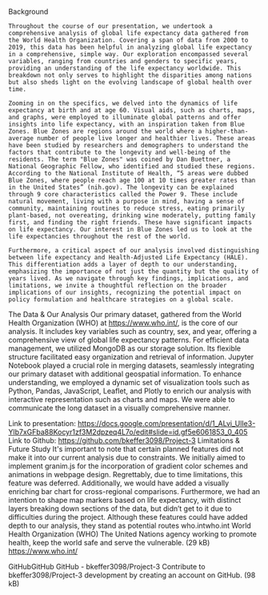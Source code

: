 Background

	Throughout the course of our presentation, we undertook a comprehensive analysis of global life expectancy data gathered from the World Health Organization. Covering a span of data from 2000 to 2019, this data has been helpful in analyzing global life expectancy in a comprehensive, simple way. Our exploration encompassed several variables, ranging from countries and genders to specific years, providing an understanding of the life expectancy worldwide. This breakdown not only serves to highlight the disparities among nations but also sheds light on the evolving landscape of global health over time.
	
	Zooming in on the specifics, we delved into the dynamics of life expectancy at birth and at age 60. Visual aids, such as charts, maps, and graphs, were employed to illuminate global patterns and offer insights into life expectancy, with an inspiration taken from Blue Zones. Blue Zones are regions around the world where a higher-than-average number of people live longer and healthier lives. These areas have been studied by researchers and demographers to understand the factors that contribute to the longevity and well-being of the residents. The term "Blue Zones" was coined by Dan Buettner, a National Geographic Fellow, who identified and studied these regions. According to the National Institute of Health, “5 areas were dubbed Blue Zones, where people reach age 100 at 10 times greater rates than in the United States” (nih.gov). The longevity can be explained through 9 core characteristics called the Power 9. These include natural movement, living with a purpose in mind, having a sense of community, maintaining routines to reduce stress, eating primarily plant-based, not overeating, drinking wine moderately, putting family first, and finding the right friends. These have significant impacts on life expectancy. Our interest in Blue Zones led us to look at the life expectancies throughout the rest of the world.
	
	Furthermore, a critical aspect of our analysis involved distinguishing between life expectancy and Health-Adjusted Life Expectancy (HALE). This differentiation adds a layer of depth to our understanding, emphasizing the importance of not just the quantity but the quality of years lived. As we navigate through key findings, implications, and limitations, we invite a thoughtful reflection on the broader implications of our insights, recognizing the potential impact on policy formulation and healthcare strategies on a global scale.

The Data & Our Analysis
	Our primary dataset, gathered from the World Health Organization (WHO) at https://www.who.int/, is the core of our analysis. It includes key variables such as country, sex, and year, offering a comprehensive view of global life expectancy patterns.
	For efficient data management, we utilized MongoDB as our storage solution. Its flexible structure facilitated easy organization and retrieval of information. Jupyter Notebook played a crucial role in merging datasets, seamlessly integrating our primary dataset 	with additional geospatial information.
	To enhance understanding, we employed a dynamic set of visualization tools such as Python, Pandas, JavaScript, Leaflet, and Plotly to enrich our analysis with interactive representation such as charts and maps. We were able to communicate the long dataset in a 	visually comprehensive manner.
 
Link to presentation:
 https://docs.google.com/presentation/d/1_ALvi_UlIe3-Ylb7xGFba88Kocyr1zf3M2dpzeq4L7o/edit#slide=id.gf5e6061853_0_405
Link to Github:
 https://github.com/bkeffer3098/Project-3
Limitations & Future Study
It's important to note that certain planned features did not make it into our current analysis due to constraints. We initially aimed to implement granim.js for the incorporation of gradient color schemes and animations in webpage design. Regrettably, due to time limitations, this feature was deferred. Additionally, we would have added a visually enriching bar chart for cross-regional comparisons. Furthermore, we had an intention to shape map markers based on life expectancy, with distinct layers breaking down sections of the data, but didn’t get to it due to difficulties during the project. Although these features could have added depth to our analysis, they stand as potential routes
who.intwho.int
World Health Organization (WHO)
The United Nations agency working to promote health, keep the world safe and serve the vulnerable. (29 kB)
https://www.who.int/

GitHubGitHub
GitHub - bkeffer3098/Project-3
Contribute to bkeffer3098/Project-3 development by creating an account on GitHub. (98 kB)
